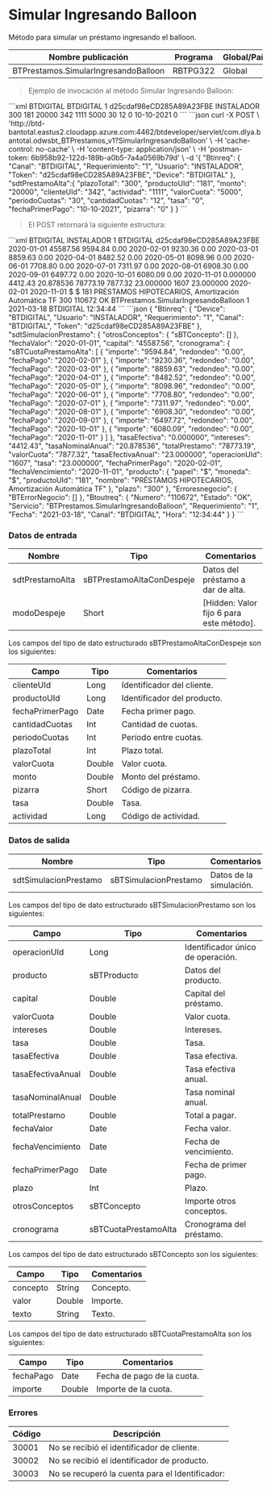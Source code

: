 # Simular Ingresando Balloon 

Método para simular un préstamo ingresando el balloon. 

Nombre publicación | Programa | Global/País 
--------- | ----------- | ----------- 
BTPrestamos.SimularIngresandoBalloon | RBTPG322 | Global 

> Ejemplo de invocación al método Simular Ingresando Balloon: 

<code-group> 
<code-block title="XML" active> 
```xml 
<soapenv:Envelope xmlns:soapenv="http://schemas.xmlsoap.org/soap/envelope/" xmlns:bts="http://uy.com.dlya.bantotal/BTSOA/"> 
   <soapenv:Header/> 
   <soapenv:Body> 
      <bts:BTPrestamos.SimularIngresandoBalloon> 
         <bts:Btinreq> 
            <bts:Device>BTDIGITAL</bts:Device> 
            <bts:Canal>BTDIGITAL</bts:Canal> 
            <bts:Requerimiento>1</bts:Requerimiento> 
            <bts:Token>d25cdaf98eCD285A89A23FBE</bts:Token> 
            <bts:Usuario>INSTALADOR</bts:Usuario> 
         </bts:Btinreq> 
         <bts:sdtPrestamoAlta> 
            <bts:plazoTotal>300</bts:plazoTotal> 
            <bts:productoUId>181</bts:productoUId> 
            <bts:monto>20000</bts:monto> 
            <bts:clienteUId>342</bts:clienteUId> 
            <bts:actividad>1111</bts:actividad> 
            <bts:valorCuota>5000</bts:valorCuota> 
            <bts:periodoCuotas>30</bts:periodoCuotas> 
            <bts:cantidadCuotas>12</bts:cantidadCuotas> 
            <bts:tasa>0</bts:tasa> 
            <bts:fechaPrimerPago>10-10-2021</bts:fechaPrimerPago> 
            <bts:pizarra>0</bts:pizarra> 
         </bts:sdtPrestamoAlta> 
      </bts:BTPrestamos.SimularIngresandoBalloon> 
   </soapenv:Body> 
</soapenv:Envelope> 
``` 
</code-block> 

<code-block title="JSON"> 
```json 
curl -X POST \ 
  'http://btd-bantotal.eastus2.cloudapp.azure.com:4462/btdeveloper/servlet/com.dlya.bantotal.odwsbt_BTPrestamos_v1?SimularIngresandoBalloon' \ 
  -H 'cache-control: no-cache' \ 
  -H 'content-type: application/json' \ 
  -H 'postman-token: 6b958b92-122d-189b-a0b5-7a4a0569b79d' \ 
  -d '{ 
		"Btinreq": { 
			"Canal": "BTDIGITAL", 
			"Requerimiento": "1", 
			"Usuario": "INSTALADOR", 
			"Token": "d25cdaf98eCD285A89A23FBE", 
			"Device": "BTDIGITAL"		 
		},  
		"sdtPrestamoAlta":{ 
		   "plazoTotal": "300", 
		   "productoUId": "181", 
		   "monto": "20000", 
		   "clienteUId": "342", 
		   "actividad": "1111", 
		   "valorCuota": "5000", 
		   "periodoCuotas": "30", 
		   "cantidadCuotas": "12", 
		   "tasa": "0", 
		   "fechaPrimerPago": "10-10-2021", 
		   "pizarra": "0" 
		} 
	} 
``` 
</code-block> 
</code-group> 

> El POST retornará la siguiente estructura: 

<code-group> 
<code-block title="XML" active> 
```xml 
<SOAP-ENV:Envelope xmlns:SOAP-ENV="http://schemas.xmlsoap.org/soap/envelope/" xmlns:xsd="http://www.w3.org/2001/XMLSchema" xmlns:SOAP-ENC="http://schemas.xmlsoap.org/soap/encoding/" xmlns:xsi="http://www.w3.org/2001/XMLSchema-instance"> 
   <SOAP-ENV:Body> 
      <BTPrestamos.SimularIngresandoBalloonResponse xmlns="http://uy.com.dlya.bantotal/BTSOA/"> 
         <Btinreq> 
            <Device>BTDIGITAL</Device> 
            <Usuario>INSTALADOR</Usuario> 
            <Requerimiento>1</Requerimiento> 
            <Canal>BTDIGITAL</Canal> 
            <Token>d25cdaf98eCD285A89A23FBE</Token> 
         </Btinreq> 
         <sdtSimulacionPrestamo> 
            <otrosConceptos></otrosConceptos> 
            <fechaValor>2020-01-01</fechaValor> 
            <capital>45587.56</capital> 
            <cronograma> 
               <sBTCuotaPrestamoAlta> 
                  <importe>9594.84</importe> 
                  <redondeo>0.00</redondeo> 
                  <fechaPago>2020-02-01</fechaPago> 
               </sBTCuotaPrestamoAlta> 
               <sBTCuotaPrestamoAlta> 
                  <importe>9230.36</importe> 
                  <redondeo>0.00</redondeo> 
                  <fechaPago>2020-03-01</fechaPago> 
               </sBTCuotaPrestamoAlta> 
               <sBTCuotaPrestamoAlta> 
                  <importe>8859.63</importe> 
                  <redondeo>0.00</redondeo> 
                  <fechaPago>2020-04-01</fechaPago> 
               </sBTCuotaPrestamoAlta> 
               <sBTCuotaPrestamoAlta> 
                  <importe>8482.52</importe> 
                  <redondeo>0.00</redondeo> 
                  <fechaPago>2020-05-01</fechaPago> 
               </sBTCuotaPrestamoAlta> 
               <sBTCuotaPrestamoAlta> 
                  <importe>8098.96</importe> 
                  <redondeo>0.00</redondeo> 
                  <fechaPago>2020-06-01</fechaPago> 
               </sBTCuotaPrestamoAlta> 
               <sBTCuotaPrestamoAlta> 
                  <importe>7708.80</importe> 
                  <redondeo>0.00</redondeo> 
                  <fechaPago>2020-07-01</fechaPago> 
               </sBTCuotaPrestamoAlta> 
               <sBTCuotaPrestamoAlta> 
                  <importe>7311.97</importe> 
                  <redondeo>0.00</redondeo> 
                  <fechaPago>2020-08-01</fechaPago> 
               </sBTCuotaPrestamoAlta> 
               <sBTCuotaPrestamoAlta> 
                  <importe>6908.30</importe> 
                  <redondeo>0.00</redondeo> 
                  <fechaPago>2020-09-01</fechaPago> 
               </sBTCuotaPrestamoAlta> 
               <sBTCuotaPrestamoAlta> 
                  <importe>6497.72</importe> 
                  <redondeo>0.00</redondeo> 
                  <fechaPago>2020-10-01</fechaPago> 
               </sBTCuotaPrestamoAlta> 
               <sBTCuotaPrestamoAlta> 
                  <importe>6080.09</importe> 
                  <redondeo>0.00</redondeo> 
                  <fechaPago>2020-11-01</fechaPago> 
               </sBTCuotaPrestamoAlta> 
            </cronograma> 
            <tasaEfectiva>0.000000</tasaEfectiva> 
            <intereses>4412.43</intereses> 
            <tasaNominalAnual>20.878536</tasaNominalAnual> 
            <totalPrestamo>78773.19</totalPrestamo> 
            <valorCuota>7877.32</valorCuota> 
            <tasaEfectivaAnual>23.000000</tasaEfectivaAnual> 
            <operacionUId>1607</operacionUId> 
            <tasa>23.000000</tasa> 
            <fechaPrimerPago>2020-02-01</fechaPrimerPago> 
            <fechaVencimiento>2020-11-01</fechaVencimiento> 
            <producto> 
               <papel>$</papel> 
               <moneda>$</moneda> 
               <productoUId>181</productoUId> 
               <nombre>PRÉSTAMOS HIPOTECARIOS, Amortización Automática TF</nombre> 
            </producto> 
            <plazo>300</plazo> 
         </sdtSimulacionPrestamo> 
         <Erroresnegocio></Erroresnegocio> 
         <Btoutreq> 
            <Numero>110672</Numero> 
            <Estado>OK</Estado> 
            <Servicio>BTPrestamos.SimularIngresandoBalloon</Servicio> 
            <Requerimiento>1</Requerimiento> 
            <Fecha>2021-03-18</Fecha> 
            <Canal>BTDIGITAL</Canal> 
            <Hora>12:34:44</Hora> 
         </Btoutreq> 
      </BTPrestamos.SimularIngresandoBalloonResponse> 
   </SOAP-ENV:Body> 
</SOAP-ENV:Envelope> 
``` 
</code-block> 

<code-block title="JSON"> 
```json 
{ 
   "Btinreq": { 
      "Device": "BTDIGITAL", 
      "Usuario": "INSTALADOR", 
      "Requerimiento": "1", 
      "Canal": "BTDIGITAL", 
      "Token": "d25cdaf98eCD285A89A23FBE" 
   }, 
   "sdtSimulacionPrestamo": { 
	  "otrosConceptos": { 
	  	"sBTConcepto": [] 
	  }, 
      "fechaValor": "2020-01-01", 
      "capital": "45587.56", 
      "cronograma": { 
         "sBTCuotaPrestamoAlta": [ 
            { 
               "importe": "9594.84", 
               "redondeo": "0.00", 
               "fechaPago": "2020-02-01" 
            }, 
            { 
               "importe": "9230.36", 
               "redondeo": "0.00", 
               "fechaPago": "2020-03-01" 
            }, 
            { 
               "importe": "8859.63", 
               "redondeo": "0.00", 
               "fechaPago": "2020-04-01" 
            }, 
            { 
               "importe": "8482.52", 
               "redondeo": "0.00", 
               "fechaPago": "2020-05-01" 
            }, 
            { 
               "importe": "8098.96", 
               "redondeo": "0.00", 
               "fechaPago": "2020-06-01" 
            }, 
            { 
               "importe": "7708.80", 
               "redondeo": "0.00", 
               "fechaPago": "2020-07-01" 
            }, 
            { 
               "importe": "7311.97", 
               "redondeo": "0.00", 
               "fechaPago": "2020-08-01" 
            }, 
            { 
               "importe": "6908.30", 
               "redondeo": "0.00", 
               "fechaPago": "2020-09-01" 
            }, 
            { 
               "importe": "6497.72", 
               "redondeo": "0.00", 
               "fechaPago": "2020-10-01" 
            }, 
            { 
               "importe": "6080.09", 
               "redondeo": "0.00", 
               "fechaPago": "2020-11-01" 
            } 
         ] 
      }, 
      "tasaEfectiva": "0.000000", 
      "intereses": "4412.43", 
      "tasaNominalAnual": "20.878536", 
      "totalPrestamo": "78773.19", 
      "valorCuota": "7877.32", 
      "tasaEfectivaAnual": "23.000000", 
      "operacionUId": "1607", 
      "tasa": "23.000000", 
      "fechaPrimerPago": "2020-02-01", 
      "fechaVencimiento": "2020-11-01", 
      "producto": { 
         "papel": "$", 
         "moneda": "$", 
         "productoUId": "181", 
         "nombre": "PRÉSTAMOS HIPOTECARIOS, Amortización Automática TF" 
      }, 
      "plazo": "300" 
   }, 
   "Erroresnegocio": { 
        "BTErrorNegocio": [] 
   }, 
   "Btoutreq": { 
      "Numero": "110672", 
      "Estado": "OK", 
      "Servicio": "BTPrestamos.SimularIngresandoBalloon", 
      "Requerimiento": "1", 
      "Fecha": "2021-03-18", 
      "Canal": "BTDIGITAL", 
      "Hora": "12:34:44" 
   } 
} 
``` 
</code-block> 
</code-group> 

### Datos de entrada 

Nombre | Tipo | Comentarios 
--------- | ----------- | ----------- 
sdtPrestamoAlta | sBTPrestamoAltaConDespeje | Datos del préstamo a dar de alta. 
modoDespeje  | Short | [Hidden: Valor fijo 6 para este método]. 

Los campos del tipo de dato estructurado sBTPrestamoAltaConDespeje son los siguientes: 

Campo | Tipo | Comentarios 
--------- | ----------- | -----------  
clienteUId | Long | Identificador del cliente. 
productoUId | Long | Identificador del producto. 
fechaPrimerPago | Date | Fecha primer pago. 
cantidadCuotas | Int | Cantidad de cuotas. 
periodoCuotas | Int | Período entre cuotas. 
plazoTotal | Int | Plazo total. 
valorCuota | Double | Valor cuota. 
monto | Double | Monto del préstamo. 
pizarra | Short | Código de pizarra. 
tasa | Double | Tasa. 
actividad | Long | Código de actividad. 

### Datos de salida 

Nombre | Tipo | Comentarios 
--------- | ----------- | ----------- 
sdtSimulacionPrestamo | sBTSimulacionPrestamo | Datos de la simulación. 

Los campos del tipo de dato estructurado sBTSimulacionPrestamo son los siguientes: 

Campo | Tipo | Comentarios 
--------- | ----------- | ----------- 
operacionUId | Long | Identificador único de operación. 
producto | sBTProducto | Datos del producto. 
capital | Double | Capital del préstamo. 
valorCuota | Double | Valor cuota. 
intereses | Double | Intereses. 
tasa | Double | Tasa. 
tasaEfectiva | Double | Tasa efectiva. 
tasaEfectivaAnual | Double | Tasa efectiva anual. 
tasaNominalAnual | Double | Tasa nominal anual. 
totalPrestamo | Double | Total a pagar. 
fechaValor | Date | Fecha valor. 
fechaVencimiento | Date | Fecha de vencimiento. 
fechaPrimerPago | Date | Fecha de primer pago. 
plazo | Int | Plazo. 
otrosConceptos | sBTConcepto | Importe otros conceptos.  
cronograma | sBTCuotaPrestamoAlta | Cronograma del préstamo. 

Los campos del tipo de dato estructurado sBTConcepto son los siguientes: 

Campo | Tipo | Comentarios 
--------- | ----------- | ----------- 
concepto | String | Concepto. 
valor | Double | Importe. 
texto | String | Texto. 

Los campos del tipo de dato estructurado sBTCuotaPrestamoAlta son los siguientes: 

Campo | Tipo | Comentarios 
--------- | ----------- | ----------- 
fechaPago	| Date	| Fecha de pago de la cuota. 
importe	| Double	| Importe de la cuota. 

### Errores 

Código | Descripción 
--------- | ----------- 
30001 | No se recibió el identificador de cliente. 
30002 | No se recibió el identificador de producto. 
30003 | No se recuperó la cuenta para el Identificador:  

 
